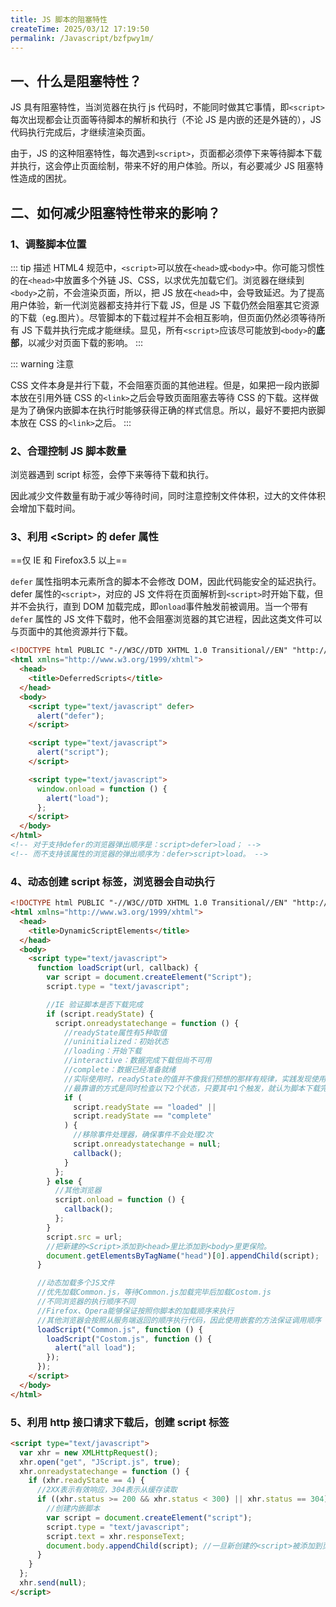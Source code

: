 ```yaml
---
title: JS 脚本的阻塞特性
createTime: 2025/03/12 17:19:50
permalink: /Javascript/bzfpwy1m/
---
```


## **一、什么是阻塞特性？**

JS 具有阻塞特性，当浏览器在执行 js 代码时，不能同时做其它事情，即`<script>`每次出现都会让页面等待脚本的解析和执行（不论 JS 是内嵌的还是外链的），JS 代码执行完成后，才继续渲染页面。

由于，JS 的这种阻塞特性，每次遇到`<script>`，页面都必须停下来等待脚本下载并执行，这会停止页面绘制，带来不好的用户体验。所以，有必要减少 JS 阻塞特性造成的困扰。

## **二、如何减少阻塞特性带来的影响？**

### **1、调整脚本位置**

::: tip 描述
HTML4 规范中，`<script>`可以放在`<head>`或`<body>`中。你可能习惯性的在`<head>`中放置多个外链 JS、CSS，以求优先加载它们。浏览器在继续到`<body>`之前，不会渲染页面，所以，把 JS 放在`<head>`中，会导致延迟。为了提高用户体验，新一代浏览器都支持并行下载 JS，但是 JS 下载仍然会阻塞其它资源的下载（eg.图片）。尽管脚本的下载过程并不会相互影响，但页面仍然必须等待所有 JS 下载并执行完成才能继续。显见，所有`<script>`应该尽可能放到`<body>`的**底部**，以减少对页面下载的影响。
:::

::: warning 注意

CSS 文件本身是并行下载，不会阻塞页面的其他进程。但是，如果把一段内嵌脚本放在引用外链 CSS 的`<link>`之后会导致页面阻塞去等待 CSS 的下载。这样做是为了确保内嵌脚本在执行时能够获得正确的样式信息。所以，最好不要把内嵌脚本放在 CSS 的`<link>`之后。
:::

### **2、合理控制 JS 脚本数量**

浏览器遇到 script 标签，会停下来等待下载和执行。

因此减少文件数量有助于减少等待时间，同时注意控制文件体积，过大的文件体积会增加下载时间。

### **3、利用 \<Script\> 的 defer 属性**

==仅 IE 和 Firefox3.5 以上==

`defer` 属性指明本元素所含的脚本不会修改 DOM，因此代码能安全的延迟执行。defer 属性的`<script>`，对应的 JS 文件将在页面解析到`<script>`时开始下载，但并不会执行，直到 DOM 加载完成，即`onload`事件触发前被调用。当一个带有 `defer` 属性的 JS 文件下载时，他不会阻塞浏览器的其它进程，因此这类文件可以与页面中的其他资源并行下载。

```html :collapsed-lines
<!DOCTYPE html PUBLIC "-//W3C//DTD XHTML 1.0 Transitional//EN" "http://www.w3.org/TR/xhtml1/DTD/xhtml1-transitional.dtd">
<html xmlns="http://www.w3.org/1999/xhtml">
  <head>
    <title>DeferredScripts</title>
  </head>
  <body>
    <script type="text/javascript" defer>
      alert("defer");
    </script>

    <script type="text/javascript">
      alert("script");
    </script>

    <script type="text/javascript">
      window.onload = function () {
        alert("load");
      };
    </script>
  </body>
</html>
<!-- 对于支持defer的浏览器弹出顺序是：script>defer>load； -->
<!-- 而不支持该属性的浏览器的弹出顺序为：defer>script>load。 -->
```

### **4、动态创建 script 标签，浏览器会自动执行**

```html :collapsed-lines
<!DOCTYPE html PUBLIC "-//W3C//DTD XHTML 1.0 Transitional//EN" "http://www.w3.org/TR/xhtml1/DTD/xhtml1-transitional.dtd">
<html xmlns="http://www.w3.org/1999/xhtml">
  <head>
    <title>DynamicScriptElements</title>
  </head>
  <body>
    <script type="text/javascript">
      function loadScript(url, callback) {
        var script = document.createElement("Script");
        script.type = "text/javascript";

        //IE 验证脚本是否下载完成
        if (script.readyState) {
          script.onreadystatechange = function () {
            //readyState属性有5种取值
            //uninitialized：初始状态
            //loading：开始下载
            //interactive：数据完成下载但尚不可用
            //complete：数据已经准备就绪
            //实际使用时，readyState的值并不像我们预想的那样有规律，实践发现使用readyState
            //最靠谱的方式是同时检查以下2个状态，只要其中1个触发，就认为脚本下载完成。
            if (
              script.readyState == "loaded" ||
              script.readyState == "complete"
            ) {
              //移除事件处理器，确保事件不会处理2次
              script.onreadystatechange = null;
              callback();
            }
          };
        } else {
          //其他浏览器
          script.onload = function () {
            callback();
          };
        }
        script.src = url;
        //把新建的<Script>添加到<head>里比添加到<body>里更保险。
        document.getElementsByTagName("head")[0].appendChild(script);
      }

      //动态加载多个JS文件
      //优先加载Common.js，等待Common.js加载完毕后加载Costom.js
      //不同浏览器的执行顺序不同
      //Firefox、Opera能够保证按照你脚本的加载顺序来执行
      //其他浏览器会按照从服务端返回的顺序执行代码，因此使用嵌套的方法保证调用顺序
      loadScript("Common.js", function () {
        loadScript("Costom.js", function () {
          alert("all load");
        });
      });
    </script>
  </body>
</html>
```

### **5、利用 http 接口请求下载后，创建 script 标签**

```html :collapsed-lines
<script type="text/javascript">
  var xhr = new XMLHttpRequest();
  xhr.open("get", "JScript.js", true);
  xhr.onreadystatechange = function () {
    if (xhr.readyState == 4) {
      //2XX表示有效响应，304表示从缓存读取
      if ((xhr.status >= 200 && xhr.status < 300) || xhr.status == 304) {
        //创建内嵌脚本
        var script = document.createElement("script");
        script.type = "text/javascript";
        script.text = xhr.responseText;
        document.body.appendChild(script); //一旦新创建的<script>被添加到页面，代码就立刻执行然后准备就绪。
      }
    }
  };
  xhr.send(null);
</script>
```
